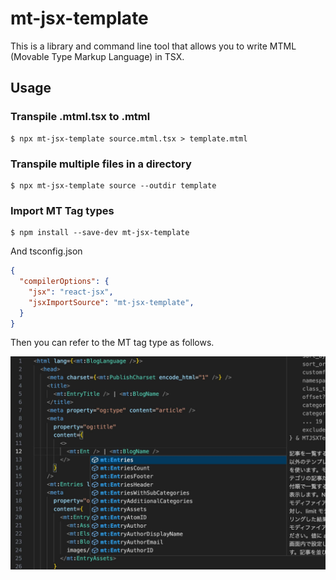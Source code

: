 # mt-jsx-template

This is a library and command line tool that allows you to write MTML (Movable Type Markup Language) in TSX.

## Usage

### Transpile .mtml.tsx to .mtml

```
$ npx mt-jsx-template source.mtml.tsx > template.mtml
```

### Transpile multiple files in a directory

```
$ npx mt-jsx-template source --outdir template
```

### Import MT Tag types

```
$ npm install --save-dev mt-jsx-template
```

And tsconfig.json

```json
{
  "compilerOptions": {
    "jsx": "react-jsx",
    "jsxImportSource": "mt-jsx-template",
  }
}
```

Then you can refer to the MT tag type as follows.

![Screenshot](https://raw.githubusercontent.com/usualoma/mt-jsx-template/main/artwork/screenshot.jpg)